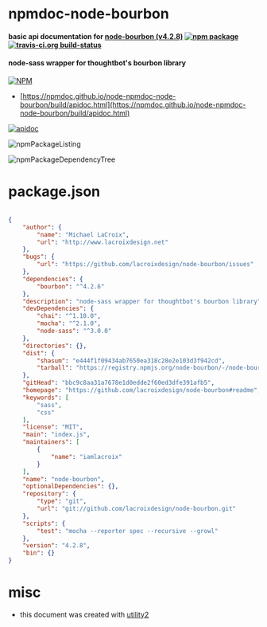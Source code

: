 # npmdoc-node-bourbon

#### basic api documentation for  [node-bourbon (v4.2.8)](https://github.com/lacroixdesign/node-bourbon#readme)  [![npm package](https://img.shields.io/npm/v/npmdoc-node-bourbon.svg?style=flat-square)](https://www.npmjs.org/package/npmdoc-node-bourbon) [![travis-ci.org build-status](https://api.travis-ci.org/npmdoc/node-npmdoc-node-bourbon.svg)](https://travis-ci.org/npmdoc/node-npmdoc-node-bourbon)

#### node-sass wrapper for thoughtbot's bourbon library

[![NPM](https://nodei.co/npm/node-bourbon.png?downloads=true&downloadRank=true&stars=true)](https://www.npmjs.com/package/node-bourbon)

- [https://npmdoc.github.io/node-npmdoc-node-bourbon/build/apidoc.html](https://npmdoc.github.io/node-npmdoc-node-bourbon/build/apidoc.html)

[![apidoc](https://npmdoc.github.io/node-npmdoc-node-bourbon/build/screenCapture.buildCi.browser.%252Ftmp%252Fbuild%252Fapidoc.html.png)](https://npmdoc.github.io/node-npmdoc-node-bourbon/build/apidoc.html)

![npmPackageListing](https://npmdoc.github.io/node-npmdoc-node-bourbon/build/screenCapture.npmPackageListing.svg)

![npmPackageDependencyTree](https://npmdoc.github.io/node-npmdoc-node-bourbon/build/screenCapture.npmPackageDependencyTree.svg)



# package.json

```json

{
    "author": {
        "name": "Michael LaCroix",
        "url": "http://www.lacroixdesign.net"
    },
    "bugs": {
        "url": "https://github.com/lacroixdesign/node-bourbon/issues"
    },
    "dependencies": {
        "bourbon": "^4.2.6"
    },
    "description": "node-sass wrapper for thoughtbot's bourbon library",
    "devDependencies": {
        "chai": "^1.10.0",
        "mocha": "^2.1.0",
        "node-sass": "^3.0.0"
    },
    "directories": {},
    "dist": {
        "shasum": "e444f1f09434ab7650ea318c28e2e103d3f942cd",
        "tarball": "https://registry.npmjs.org/node-bourbon/-/node-bourbon-4.2.8.tgz"
    },
    "gitHead": "bbc9c8aa31a7678e1d0edde2f60ed3dfe391afb5",
    "homepage": "https://github.com/lacroixdesign/node-bourbon#readme",
    "keywords": [
        "sass",
        "css"
    ],
    "license": "MIT",
    "main": "index.js",
    "maintainers": [
        {
            "name": "iamlacroix"
        }
    ],
    "name": "node-bourbon",
    "optionalDependencies": {},
    "repository": {
        "type": "git",
        "url": "git://github.com/lacroixdesign/node-bourbon.git"
    },
    "scripts": {
        "test": "mocha --reporter spec --recursive --growl"
    },
    "version": "4.2.8",
    "bin": {}
}
```



# misc
- this document was created with [utility2](https://github.com/kaizhu256/node-utility2)
